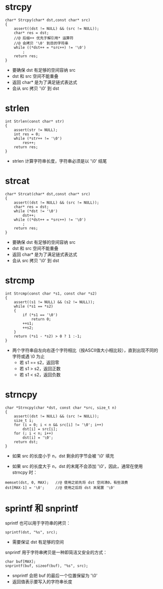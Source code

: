 # strcpy

```
char* Strcpy(char* dst,const char* src)
{
	assert((dst != NULL) && (src != NULL));
	char* res = dst;
	//@ 后缀++ 优先于解引用* 运算符
	//@ 会拷贝 '\0' 到目的字符串
	while ((*dst++ = *src++) != '\0')
		;
	return res;
}
```

- 要确保 dst 有足够的空间容纳 src
- dst 和 src 空间不能重叠
- 返回 char* 是为了满足链式表达式
- 会从 src 拷贝 '\0' 到 dst

# strlen

```
int Strlen(const char* str)
{
	assert(str != NULL);
	int res = 0;
	while (*str++ != '\0')
		res++;
	return res;
}
```

- strlen 计算字符串长度，字符串必须是以 '\0' 结尾

# strcat

```
char* Strcat(char* dst,const char* src)
{
	assert((dst != NULL) && (src != NULL));
	char* res = dst;
	while (*dst != '\0')
		dst++;
	while ((*dst++ = *src++) != '\0')
		;
	return res;
}
```

- 要确保 dst 有足够的空间容纳 src
- dst 和 src 空间不能重叠
- 返回 char* 是为了满足链式表达式
- 会从 src 拷贝 '\0' 到 dst

# strcmp

```
int Strcmp(const char *s1, const char *s2)
{
	assert((s1 != NULL) && (s2 != NULL));
	while (*s1 == *s2)
	{
		if (*s1 == '\0')
			return 0;
		++s1;
		++s2;
	}
	return (*s1 - *s2) > 0 ? 1 :-1;
}
```

- 两个字符串自左向右逐个字符相比（按ASCII值大小相比较），直到出现不同的字符或遇 \0 为止
  - 若 s1 == s2，返回零
  - 若 s1 > s2，返回正数
  - 若 s1 < s2，返回负数

# strncpy 

```
char *Strncpy(char *dst, const char *src, size_t n)
{
	assert((dst != NULL) && (src != NULL));
	size_t i;
	for (i = 0; i < n && src[i] != '\0'; i++)
		dst[i] = src[i];
	for (; i < n; i++)
		dst[i] = '\0';
	return dst;
}
```

- 如果 src 的长度小于 n，dst 剩余的字节会被 '\0' 填充

- 如果 src 的长度大于 n，dst 的末尾不会添加 '\0'，因此，通常在使用 strncpy 时：

```
memset(dst, 0, MAX);   //@ 使用之前先将 dst 空间清0，有些浪费
dst[MAX-1] = '\0';     //@ 使用之后将 dst 末尾置 '\0'
```
#  sprintf  和 snprintf

sprintf  也可以用于字符串的拷贝：

```
sprintf(dst, "%s", src);
```

- 需要保证 dst 有足够的空间

snprintf 用于字符串拷贝是一种即简洁又安全的方式：

```
char buf[MAX]; 
snprintf(buf, sizeof(buf), "%s", src);
```

- snprintf 会把 buf 的最后一个位置保留为 '\0'
- 返回值表示要写入的字符串长度






























